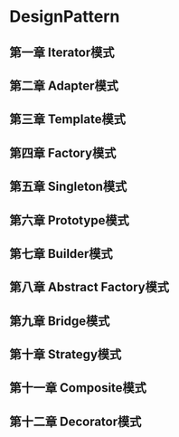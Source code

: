 # DesignPattern
## 第一章 Iterator模式
## 第二章 Adapter模式
## 第三章 Template模式
## 第四章 Factory模式
## 第五章 Singleton模式
## 第六章 Prototype模式
## 第七章 Builder模式
## 第八章 Abstract Factory模式
## 第九章 Bridge模式
## 第十章 Strategy模式
## 第十一章 Composite模式
## 第十二章 Decorator模式
